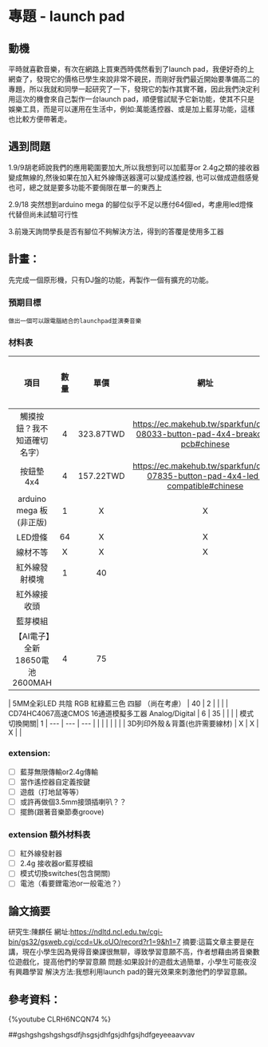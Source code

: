 # 專題 - launch pad

## 動機
平時就喜歡音樂，有次在網路上買東西時偶然看到了launch pad，我便好奇的上網查了，發現它的價格已學生來說非常不親民，而剛好我們最近開始要準備高二的專題，所以我就和同學一起研究了一下，發現它的製作其實不難，因此我們決定利用這次的機會來自己製作一台launch pad，順便嘗試賦予它新功能，使其不只是娛樂工具，而是可以運用在生活中，例如:萬能遙控器、或是加上藍芽功能，這樣也比較方便帶著走。
## 遇到問題
1.9/9胡老師說我們的應用範圍要加大,所以我想到可以加藍芽or 2.4g之類的接收器變成無線的,然後如果在加入紅外線傳送器還可以變成遙控器,
也可以做成遊戲感覺也可，總之就是要多功能不要侷限在單一的東西上

2.9/18 突然想到arduino mega 的腳位似乎不足以應付64個led，考慮用led燈條代替但尚未試驗可行性

3.前幾天詢問學長是否有腳位不夠解決方法，得到的答覆是使用多工器
## 計畫：
先完成一個原形機，只有DJ盤的功能，再製作一個有擴充的功能。
###  預期目標
`做出一個可以跟電腦結合的launchpad並演奏音樂`
### 材料表

 
|                        項目                        | 數量 |   單價    |                                      網址                                      | 是否買了 |
|:--------------------------------------------------:|:----:|:---------:|:------------------------------------------------------------------------------:|:--------:|
|            觸摸按鈕？我不知道確切名字）            |  4   | 323.87TWD |  https://ec.makehub.tw/sparkfun/com-08033-button-pad-4x4-breakout-pcb#chinese  |    √     |
|                     按鈕墊 4x4                     |  4   | 157.22TWD | https://ec.makehub.tw/sparkfun/com-07835-button-pad-4x4-led-compatible#chinese |    √     |
|              arduino mega 板(非正版)               |  1   |     X     |                                       X                                        |          |
|                      LED燈條                       |  64  |     X     |                                       X                                        |          |
|                      線材不等                      |  X   |     X     |                                       X                                        |          |
|                   紅外線發射模塊                   |  1   |    40     |                                                                                |          |
|                    紅外線接收頭                    |      |           |                                                                                |          |
|                      藍芽模組                      |      |           |                                                                                |          |
|          【AI電子】全新 18650電池 2600MAH          |  4  |     75     |                                                                                |          |
| 
5MM全彩LED 共陰 RGB 紅綠藍三色 四腳 （尚在考慮）                                                   |  40    |      2     |                                                                                |          |
| CD74HC4067高速CMOS 16通道模擬多工器 Analog/Digital | 6   | 35  |     |     |
| 模式切換開關| 1 | --- | --- | --- |
|                                                    |     |     |     |     |
| 3D列印外殼＆背蓋(也許需要線材)                     | X   | X   | X   |     |


### extension:
- [ ] 藍芽無限傳輸or2.4g傳輸
- [ ] 當作遙控器自定義按鍵
- [ ] 遊戲（打地鼠等等）
- [ ] 或許再做個3.5mm接頭插喇叭？？
- [ ] 擺飾(跟著音樂節奏groove)
 
### extension 額外材料表
- [ ] 紅外線發射器
- [ ] 2.4g 接收器or藍芽模組
- [ ] 模式切換switches(包含開關)
- [ ] 電池（看要鋰電池or一般電池？）

## 論文摘要
研究生:陳麒任
網址:https://ndltd.ncl.edu.tw/cgi-bin/gs32/gsweb.cgi/ccd=Uk.oUO/record?r1=9&h1=7
摘要:這篇文章主要是在講，現在小學生因為覺得音樂課很無聊，導致學習意願不高，作者想藉由將音樂數位遊戲化，提高他們的學習意願
問題:如果設計的遊戲太過簡單，小學生可能夜沒有興趣學習
解決方法:我想利用launch pad的聲光效果來刺激他們的學習意願。

## 參考資料：
{%youtube CLRH6NCQN74 %}


##gshgshgshgshgsdfjhsgsjdhfgsjdhfgsjhdfgeyeeaavvav